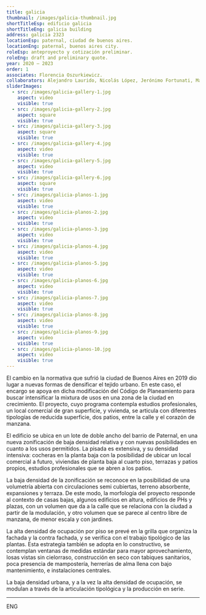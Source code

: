 ```yaml
---
title: galicia
thumbnail: /images/galicia-thumbnail.jpg
shortTitleEsp: edificio galicia
shortTitleEng: galicia building
address: galicia 2323
locationEsp: paternal, ciudad de buenos aires.
locationEng: paternal, buenos aires city.
roleEsp: anteproyecto y cotización preliminar.
roleEng: draft and preliminary quote.
year: 2020 – 2023
order: 1
associates: Florencia Oszurkiewicz.
collaborators: Alejandro Laurido, Nicolás López, Jerónimo Fortunati, María Sol Bochoeyer.
sliderImages:
  - src: /images/galicia-gallery-1.jpg
    aspect: video
    visible: true
  - src: /images/galicia-gallery-2.jpg
    aspect: square
    visible: true
  - src: /images/galicia-gallery-3.jpg
    aspect: square
    visible: true
  - src: /images/galicia-gallery-4.jpg
    aspect: video
    visible: true
  - src: /images/galicia-gallery-5.jpg
    aspect: video
    visible: true
  - src: /images/galicia-gallery-6.jpg
    aspect: square
    visible: true
  - src: /images/galicia-planos-1.jpg
    aspect: video
    visible: true
  - src: /images/galicia-planos-2.jpg
    aspect: video
    visible: true
  - src: /images/galicia-planos-3.jpg
    aspect: video
    visible: true
  - src: /images/galicia-planos-4.jpg
    aspect: video
    visible: true
  - src: /images/galicia-planos-5.jpg
    aspect: video
    visible: true
  - src: /images/galicia-planos-6.jpg
    aspect: video
    visible: true
  - src: /images/galicia-planos-7.jpg
    aspect: video
    visible: true
  - src: /images/galicia-planos-8.jpg
    aspect: video
    visible: true
  - src: /images/galicia-planos-9.jpg
    aspect: video
    visible: true
  - src: /images/galicia-planos-10.jpg
    aspect: video
    visible: true
---
```


El cambio en la normativa que sufrió la ciudad de Buenos Aires en 2019 dio lugar a nuevas formas de densificar el tejido urbano. En este caso, el encargo se apoya en dicha modificación del Código de Planeamiento para buscar intensificar la mixtura de usos en una zona de la ciudad en crecimiento. El proyecto, cuyo programa contempla estudios profesionales, un local comercial de gran superficie, y vivienda, se articula con diferentes tipologías de reducida superficie, dos patios, entre la calle y el corazón de manzana.

El edificio se ubica en un lote de doble ancho del barrio de Paternal, en una nueva zonificación de baja densidad relativa y con nuevas posibilidades en cuanto a los usos permitidos. La pisada es extensiva, y su densidad intensiva: cocheras en la planta baja con la posibilidad de ubicar un local comercial a futuro, viviendas de planta baja al cuarto piso, terrazas y patios propios, estudios profesionales que se abren a los patios. 

La baja densidad de la zonificación se reconoce en la posibilidad de una volumetría abierta con circulaciones semi cubiertas, terreno absorbente, expansiones y terraza. De este modo, la morfología del proyecto responde al contexto de casas bajas, algunos edificios en altura, edificios de PHs y plazas, con un volumen que da a la calle que se relaciona con la ciudad a partir de la modulación, y otro volumen que se parece al centro libre de manzana, de menor escala y con jardines.
 
La alta densidad de ocupación por piso se prevé en la grilla que organiza la fachada y la contra fachada, y se verifica con el trabajo tipológico de las plantas. Esta estrategia también se adopta en lo constructivo, se contemplan ventanas de medidas estándar para mayor aprovechamiento, losas vistas sin cielorraso, construcción en seco con tabiques sanitarios, poca presencia de mampostería, herrerías de alma llena con bajo mantenimiento, e instalaciones centrales.

La baja densidad urbana, y a la vez la alta densidad de ocupación, se modulan a través de la articulación tipológica y la producción en serie.

----

ENG